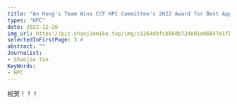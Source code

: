 ```yaml
---
title: "An Hong's Team Wins CCF HPC Committee's 2022 Award for Best Application in China"
types: "HPC"
date: 2022-12-26
img_url: https://pic.shaojiemike.top/img/c1264dbfcb56db72de01e06847e1fb3.jpg
selectedInFirstPage: 3 # 
abstract: ""
Journalist:
- Shaojie Tan
KeyWords:
- HPC
---
```


祝贺！！！